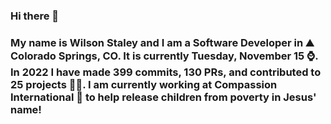 ### Hi there 👋

### My name is Wilson Staley and I am a Software Developer in ⛰ Colorado Springs, CO.  It is currently Tuesday, November 15 ⌚. In 2022 I have made 399 commits, 130 PRs, and contributed to 25 projects 👨‍💻. I am currently working at Compassion International 🏢 to help release children from poverty in Jesus' name!